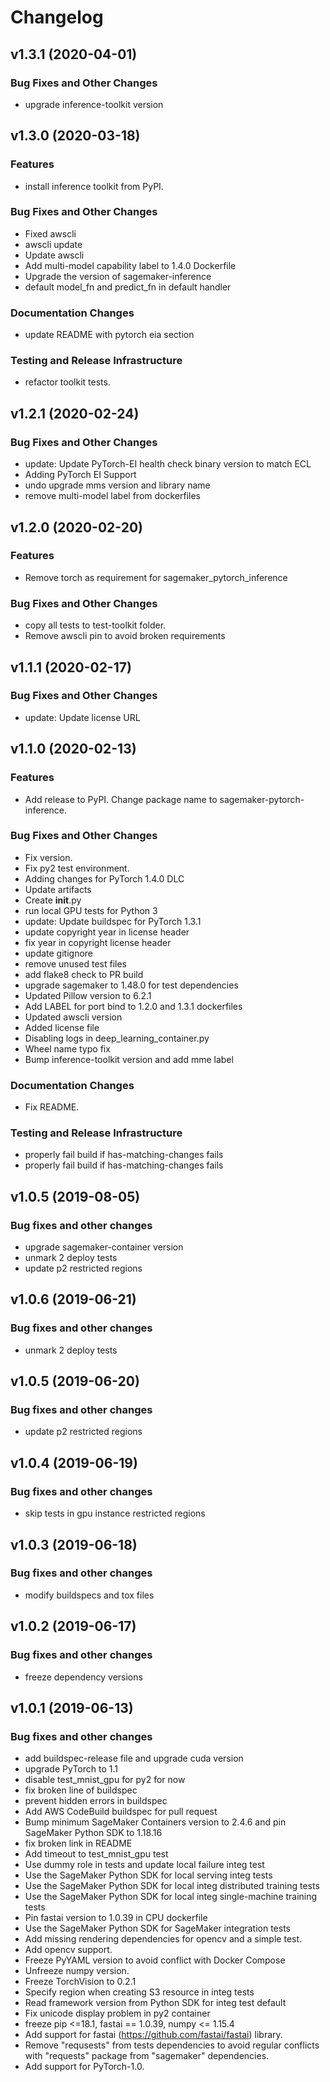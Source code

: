 # Changelog

## v1.3.1 (2020-04-01)

### Bug Fixes and Other Changes

 * upgrade inference-toolkit version

## v1.3.0 (2020-03-18)

### Features

 * install inference toolkit from PyPI.

### Bug Fixes and Other Changes

 * Fixed awscli
 * awscli update
 * Update awscli
 * Add multi-model capability label to 1.4.0 Dockerfile
 * Upgrade the version of sagemaker-inference
 * default model_fn and predict_fn in default handler

### Documentation Changes

 * update README with pytorch eia section

### Testing and Release Infrastructure

 * refactor toolkit tests.

## v1.2.1 (2020-02-24)

### Bug Fixes and Other Changes

 * update: Update PyTorch-EI health check binary version to match ECL
 * Adding PyTorch EI Support
 * undo upgrade mms version and library name
 * remove multi-model label from dockerfiles

## v1.2.0 (2020-02-20)

### Features

 * Remove torch as requirement for sagemaker_pytorch_inference

### Bug Fixes and Other Changes

 * copy all tests to test-toolkit folder.
 * Remove awscli pin to avoid broken requirements

## v1.1.1 (2020-02-17)

### Bug Fixes and Other Changes

 * update: Update license URL

## v1.1.0 (2020-02-13)

### Features

 * Add release to PyPI. Change package name to sagemaker-pytorch-inference.

### Bug Fixes and Other Changes

 * Fix version.
 * Fix py2 test environment.
 * Adding changes for PyTorch 1.4.0 DLC
 * Update artifacts
 * Create __init__.py
 * run local GPU tests for Python 3
 * update: Update buildspec for PyTorch 1.3.1
 * update copyright year in license header
 * fix year in copyright license header
 * update gitignore
 * remove unused test files
 * add flake8 check to PR build
 * upgrade sagemaker to 1.48.0 for test dependencies
 * Updated Pillow version to 6.2.1
 * Add LABEL for port bind to 1.2.0 and 1.3.1 dockerfiles
 * Updated awscli version
 * Added license file
 * Disabling logs in deep_learning_container.py
 * Wheel name typo fix
 * Bump inference-toolkit version and add mme label

### Documentation Changes

 * Fix README.

### Testing and Release Infrastructure

 * properly fail build if has-matching-changes fails
 * properly fail build if has-matching-changes fails

## v1.0.5 (2019-08-05)

### Bug fixes and other changes

 * upgrade sagemaker-container version
 * unmark 2 deploy tests
 * update p2 restricted regions

## v1.0.6 (2019-06-21)

### Bug fixes and other changes

 * unmark 2 deploy tests

## v1.0.5 (2019-06-20)

### Bug fixes and other changes

 * update p2 restricted regions

## v1.0.4 (2019-06-19)

### Bug fixes and other changes

 * skip tests in gpu instance restricted regions

## v1.0.3 (2019-06-18)

### Bug fixes and other changes

 * modify buildspecs and tox files

## v1.0.2 (2019-06-17)

### Bug fixes and other changes

 * freeze dependency versions

## v1.0.1 (2019-06-13)

### Bug fixes and other changes

 * add buildspec-release file and upgrade cuda version
 * upgrade PyTorch to 1.1
 * disable test_mnist_gpu for py2 for now
 * fix broken line of buildspec
 * prevent hidden errors in buildspec
 * Add AWS CodeBuild buildspec for pull request
 * Bump minimum SageMaker Containers version to 2.4.6 and pin SageMaker Python SDK to 1.18.16
 * fix broken link in README
 * Add timeout to test_mnist_gpu test
 * Use dummy role in tests and update local failure integ test
 * Use the SageMaker Python SDK for local serving integ tests
 * Use the SageMaker Python SDK for local integ distributed training tests
 * Use the SageMaker Python SDK for local integ single-machine training tests
 * Pin fastai version to 1.0.39 in CPU dockerfile
 * Use the SageMaker Python SDK for SageMaker integration tests
 * Add missing rendering dependencies for opencv and a simple test.
 * Add opencv support.
 * Freeze PyYAML version to avoid conflict with Docker Compose
 * Unfreeze numpy version.
 * Freeze TorchVision to 0.2.1
 * Specify region when creating S3 resource in integ tests
 * Read framework version from Python SDK for integ test default
 * Fix unicode display problem in py2 container
 * freeze pip <=18.1, fastai == 1.0.39, numpy <= 1.15.4
 * Add support for fastai (https://github.com/fastai/fastai) library.
 * Remove "requsests" from tests dependencies to avoid regular conflicts with "requests" package from "sagemaker" dependencies.
 * Add support for PyTorch-1.0.
